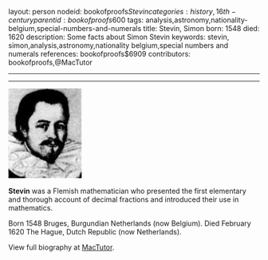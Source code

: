 layout: person
nodeid: bookofproofs$Stevin
categories: history,16th-century
parentid: bookofproofs$600
tags: analysis,astronomy,nationality-belgium,special-numbers-and-numerals
title: Stevin, Simon
born: 1548
died: 1620
description: Some facts about Simon Stevin
keywords: stevin, simon,analysis,astronomy,nationality belgium,special numbers and numerals
references: bookofproofs$6909
contributors: bookofproofs,@MacTutor

---


---

![Stevin.jpg](https://github.com/bookofproofs/bookofproofs.github.io/blob/main/_sources/_assets/images/portraits/Stevin.jpg?raw=true)

**Stevin** was a Flemish mathematician who presented the first elementary and thorough account of decimal fractions and introduced their use in mathematics.

Born 1548 Bruges, Burgundian Netherlands (now Belgium). Died February 1620 The Hague, Dutch Republic (now Netherlands).


View full biography at [MacTutor](https://mathshistory.st-andrews.ac.uk/Biographies/Stevin/).